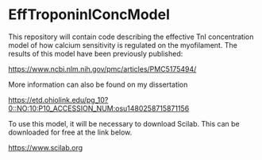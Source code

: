 # EffTroponinIConcModel
This repository will contain code describing the effective TnI concentration model of how calcium sensitivity is regulated on the myofilament.  The results of this model have been previously published:

https://www.ncbi.nlm.nih.gov/pmc/articles/PMC5175494/

More information can also be found on my dissertation

https://etd.ohiolink.edu/pg_10?0::NO:10:P10_ACCESSION_NUM:osu1480258715871156

To use this model, it will be necessary to download Scilab.  This can be downloaded for free at the link below.  

https://www.scilab.org


